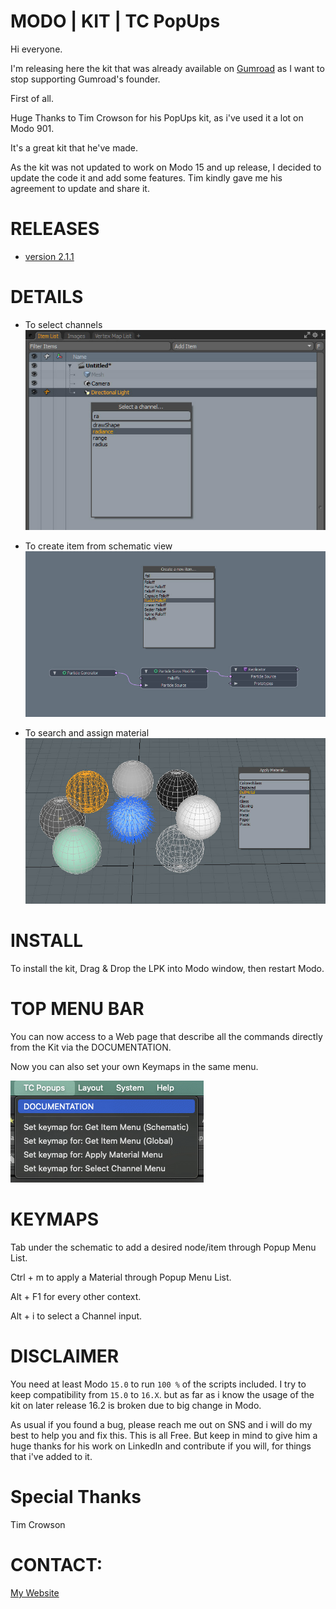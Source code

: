 # MODO | KIT | TC PopUps
Hi everyone.

I'm releasing here the kit that was already available on [Gumroad](https://smoluck.gumroad.com/l/tc_popups_15x) as I want to stop supporting Gumroad's founder.

First of all.

Huge Thanks to Tim Crowson for his PopUps kit, as i've used it a lot on Modo 901.

It's a great kit that he've made.

As the kit was not updated to work on Modo 15 and up release, I decided to update the code it and add some features.
Tim kindly gave me his agreement to update and share it.

# RELEASES
* [version 2.1.1](Release/TC_Popups_15X_v2.1.1.lpk)

# DETAILS
* To select channels
![popup_003.jpg](TC_PopUps_15X/DOC/TC_Popups_Help_files/popup_003.jpg)

* To create item from schematic view
![popupgetItemSchematic.jpg](TC_PopUps_15X/DOC/TC_Popups_Help_files/popupgetItemSchematic.jpg)

* To search and assign material
![popup_002.jpg](TC_PopUps_15X/DOC/TC_Popups_Help_files/popup_002.jpg)

# INSTALL
To install the kit, Drag & Drop the LPK into Modo window, then restart Modo.

# TOP MENU BAR
You can now access to a Web page that describe all the commands directly from the Kit via the DOCUMENTATION.

Now you can also set your own Keymaps in the same menu.

![topbar.jpeg](TC_PopUps_15X/DOC/topbar.gif)

# KEYMAPS
Tab under the schematic to add a desired node/item through Popup Menu List.

Ctrl + m to apply a Material through Popup Menu List.

Alt + F1 for every other context.

Alt + i to select a Channel input.

# DISCLAIMER
You need at least Modo `15.0` to run `100 %` of the scripts included.
I try to keep compatibility from `15.0` to `16.X`. but as far as i know the usage of the kit on later release 16.2 is broken due to big change in Modo.

As usual if you found a bug, please reach me out on SNS and i will do my best to help you and fix this.
This is all Free. But keep in mind to give him a huge thanks for his work on LinkedIn and contribute if you will, for things that i've added to it.

# Special Thanks
Tim Crowson

# CONTACT:
[My Website](https://smoluck.com)